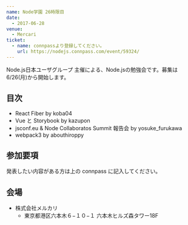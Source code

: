 ```yaml
---
name: Node学園 26時限目
date:
  - 2017-06-28
venue:
  - Mercari
ticket:
  - name: connpassより登録してください。
    url: https://nodejs.connpass.com/event/59324/
---
```


Node.js日本ユーザグループ 主催による、Node.jsの勉強会です。募集は 6/26(月)から開始します。

## 目次

- React Fiber by koba04
- Vue と Storybook by kazupon
- jsconf.eu & Node Collaboratos Summit 報告会 by yosuke_furukawa
- webpack3 by abouthiroppy

## 参加要項

発表したい内容がある方は上の connpass に記入してください。

## 会場

- 株式会社メルカリ
  - 東京都港区六本木６−１０−１ 六本木ヒルズ森タワー18F
